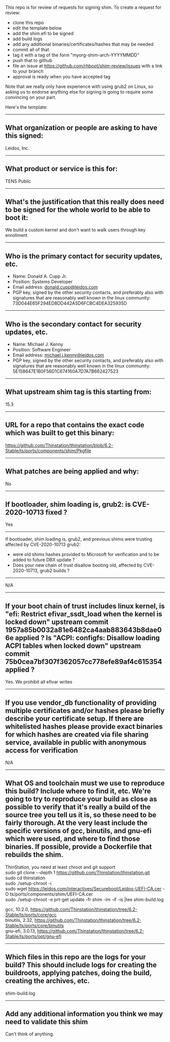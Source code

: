 This repo is for review of requests for signing shim.  To create a request for review:

- clone this repo
- edit the template below
- add the shim.efi to be signed
- add build logs
- add any additional binaries/certificates/hashes that may be needed
- commit all of that
- tag it with a tag of the form "myorg-shim-arch-YYYYMMDD"
- push that to github
- file an issue at https://github.com/rhboot/shim-review/issues with a link to your branch
- approval is ready when you have accepted tag

Note that we really only have experience with using grub2 on Linux, so asking
us to endorse anything else for signing is going to require some convincing on
your part.

Here's the template:

-------------------------------------------------------------------------------
What organization or people are asking to have this signed:
-------------------------------------------------------------------------------
Leidos, Inc.

-------------------------------------------------------------------------------
What product or service is this for:
-------------------------------------------------------------------------------
TENS Public

-------------------------------------------------------------------------------
What's the justification that this really does need to be signed for the whole world to be able to boot it:
-------------------------------------------------------------------------------
We build a custom kernel and don't want to walk users through key enrollment

-------------------------------------------------------------------------------
Who is the primary contact for security updates, etc.
-------------------------------------------------------------------------------
- Name: Donald A. Cupp Jr.
- Position: Systems Developer
- Email address: donald.cupp@leidos.com
- PGP key, signed by the other security contacts, and preferably also with signatures that are reasonably well known in the linux community:
73D044E65F294ED8DD442A5D6FCBC4DEA325935D
-------------------------------------------------------------------------------
Who is the secondary contact for security updates, etc.
-------------------------------------------------------------------------------
- Name: Michael J. Kenny
- Position: Software Engineer
- Email address: michael.j.kenny@leidos.com
- PGP key, signed by the other security contacts, and preferably also with signatures that are reasonably well known in the linux community:
5E158647E1B0F56D1C674160A7D7A7B662427523
-------------------------------------------------------------------------------
What upstream shim tag is this starting from:
-------------------------------------------------------------------------------
15.3

-------------------------------------------------------------------------------
URL for a repo that contains the exact code which was built to get this binary:
-------------------------------------------------------------------------------
https://github.com/Thinstation/thinstation/blob/6.2-Stable/ts/ports/components/shim/Pkgfile

-------------------------------------------------------------------------------
What patches are being applied and why:
-------------------------------------------------------------------------------
No

-------------------------------------------------------------------------------
If bootloader, shim loading is, grub2: is CVE-2020-10713 fixed ?
-------------------------------------------------------------------------------
Yes

-------------------------------------------------------------------------------
If bootloader, shim loading is, grub2, and previous shims were trusting affected
by CVE-2020-10713 grub2:
* were old shims hashes provided to Microsoft for verification
  and to be added to future DBX update ?
* Does your new chain of trust disallow booting old, affected by CVE-2020-10713,
  grub2 builds ?
-------------------------------------------------------------------------------
N/A

-------------------------------------------------------------------------------
If your boot chain of trust includes linux kernel, is
"efi: Restrict efivar_ssdt_load when the kernel is locked down"
upstream commit 1957a85b0032a81e6482ca4aab883643b8dae06e applied ?
Is "ACPI: configfs: Disallow loading ACPI tables when locked down"
upstream commit 75b0cea7bf307f362057cc778efe89af4c615354 applied ?
-------------------------------------------------------------------------------
Yes. We prohibit all efivar writes


-------------------------------------------------------------------------------
If you use vendor_db functionality of providing multiple certificates and/or
hashes please briefly describe your certificate setup. If there are whitelisted hashes
please provide exact binaries for which hashes are created via file sharing service,
available in public with anonymous access for verification
-------------------------------------------------------------------------------
N/A

-------------------------------------------------------------------------------
What OS and toolchain must we use to reproduce this build?  Include where to find it, etc.  We're going to try to reproduce your build as close as possible to verify that it's really a build of the source tree you tell us it is, so these need to be fairly thorough. At the very least include the specific versions of gcc, binutils, and gnu-efi which were used, and where to find those binaries.
If possible, provide a Dockerfile that rebuilds the shim.
-------------------------------------------------------------------------------
ThinStation, you need at least chroot and git support  
sudo git clone --depth 1 https://github.com/Thinstation/thinstation.git  
sudo cd thinstation  
sudo ./setup-chroot -i  
sudo wget https://leidos.com/interactives/Secureboot/Leidos-UEFI-CA.cer -O ts/ports/components/shim/UEFI-CA.cer  
sudo ./setup-chroot -e prt-get update -fr shim -im -if -is |tee shim-build.log  

gcc, 10.2.0, https://github.com/Thinstation/thinstation/tree/6.2-Stable/ts/ports/core/gcc  
binutils, 2.32, https://github.com/Thinstation/thinstation/tree/6.2-Stable/ts/ports/core/binutils  
gnu-efi, 3.0.13, https://github.com/Thinstation/thinstation/tree/6.2-Stable/ts/ports/opt/gnu-efi  

-------------------------------------------------------------------------------
Which files in this repo are the logs for your build?   This should include logs for creating the buildroots, applying patches, doing the build, creating the archives, etc.
-------------------------------------------------------------------------------
shim-build.log

-------------------------------------------------------------------------------
Add any additional information you think we may need to validate this shim
-------------------------------------------------------------------------------
Can't think of anything.

